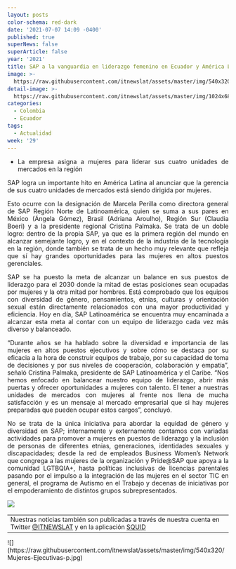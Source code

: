 ```yaml
---
layout: posts
color-schema: red-dark
date: '2021-07-07 14:09 -0400'
published: true
superNews: false
superArticle: false
year: '2021'
title: SAP a la vanguardia en liderazgo femenino en Ecuador y América Latina
image: >-
  https://raw.githubusercontent.com/itnewslat/assets/master/img/540x320/Mujeres-Ejecutivas-p.jpg
detail-image: >-
  https://raw.githubusercontent.com/itnewslat/assets/master/img/1024x680/Mujeres-Ejecutivas-g.jpg
categories:
  - Colombia
  - Ecuador
tags:
  - Actualidad
week: '29'
---
```

<ul style="text-align: justify;">
	<li>La empresa asigna a mujeres para liderar sus cuatro unidades de mercados en la región</li>
</ul>
<p style="text-align: justify;">SAP logra un importante hito en América Latina al anunciar que la gerencia de sus cuatro unidades de mercados está siendo dirigida por mujeres.</p>
<p style="text-align: justify;">Esto ocurre con la designación de Marcela Perilla como directora general de SAP Región Norte de Latinoamérica, quien se suma a sus pares en México (Ángela Gómez), Brasil (Adriana Aroulho), Región Sur (Claudia Boeri) y a la presidente regional Cristina Palmaka. Se trata de un doble logro: dentro de la propia SAP, ya que es la primera región del mundo en alcanzar semejante logro, y en el contexto de la industria de la tecnología en la región, donde también se trata de un hecho muy relevante que refleja que sí hay grandes oportunidades para las mujeres en altos puestos gerenciales.</p>
<p style="text-align: justify;">SAP se ha puesto la meta de alcanzar un balance en sus puestos de liderazgo para el 2030 donde la mitad de estas posiciones sean ocupadas por mujeres y la otra mitad por hombres. Está comprobado que los equipos con diversidad de género, pensamientos, etnias, culturas y orientación sexual están directamente relacionados con una mayor productividad y eficiencia. Hoy en día, SAP Latinoamérica se encuentra muy encaminada a alcanzar esta meta al contar con un equipo de liderazgo cada vez más diverso y balanceado.</p>
<p style="text-align: justify;">“Durante años se ha hablado sobre la diversidad e importancia de las mujeres en altos puestos ejecutivos y sobre cómo se destaca por su eficacia a la hora de construir equipos de trabajo, por su capacidad de toma de decisiones y por sus niveles de cooperación, colaboración y empatía”, señaló Cristina Palmaka, presidente de SAP Latinoamérica y el Caribe. “Nos hemos enfocado en balancear nuestro equipo de liderazgo, abrir más puertas y ofrecer oportunidades a mujeres con talento. El tener a nuestras unidades de mercados con mujeres al frente nos llena de mucha satisfacción y es un mensaje al mercado empresarial que si hay mujeres preparadas que pueden ocupar estos cargos”, concluyó.</p>
<p style="text-align: justify;">No se trata de la única iniciativa para abordar la equidad de género y diversidad en SAP; internamente y externamente contamos con variadas actividades para promover a mujeres en puestos de liderazgo y la inclusión de personas de diferentes etnias, generaciones, identidades sexuales y discapacidades; desde la red de empleados Business Women’s Network que congrega a las mujeres de la organización y Pride@SAP que apoya a la comunidad LGTBQIA+, hasta políticas inclusivas de licencias parentales pasando por el impulso a la integración de las mujeres en el sector TIC en general, el programa de Autismo en el Trabajo y decenas de iniciativas por el empoderamiento de distintos grupos subrepresentados.</p>

<img src="https://tracker.metricool.com/c3po.jpg?hash=56f88a41e39ab42c063cc51676587a04"/>

<table>
<tbody>
<tr>
<td style="text-align: justify;">Nuestras noticias también son publicadas a través de nuestra cuenta en Twitter <a href="https://twitter.com/itnewslat?lang=es">@ITNEWSLAT</a> y en la aplicación <a href="https://squidapp.co/en/">SQUID</a></td>
<td></td>
</tr>
</tbody>
</table>
![](https://raw.githubusercontent.com/itnewslat/assets/master/img/540x320/Mujeres-Ejecutivas-p.jpg)

